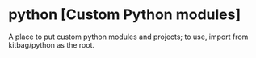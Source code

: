 # python [Custom Python modules]
A place to put custom python modules and projects; to use, import from kitbag/python as the root.
